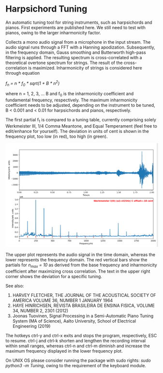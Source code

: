# Harpsichord Tuning

An automatic tuning tool for string instruments, such as harpsichords and 
pianos. First experiments are published here. 
We still need to test with pianos, owing to the larger inharmonicity factor.

Collects a mono audio signal from a microphone in the input stream. The audio 
signal runs through a FFT with a Hanning apodization. Subsequently, 
in the frequency domain, Gauss smoothing and Butterworth high-pass filtering 
is applied. The resulting spectrum is cross-correlated with a theoretical 
overtone spectrum for strings. The result of the cross-correlation 
is maximized. Inharmonicity of strings is considered here through equation

<em>f<sub>n</sub> = n * f<sub>0</sub> * sqrt(1 + B * n<sup>2</sup>)</em>

where n = 1, 2, 3, ... B and f<sub>0</sub> is the inharmonicity coefficient and 
fundamental frequency, respectively. The maximum inharmonicity coefficient
needs to be adjusted, depending on the instrument to be tuned, B < 0.001 and 
 < 0.01 for harpsichords and pianos, respectively. 
 
The first partial f<sub>1</sub> is compared to a tuning table, 
currently comprising solely Werkmeister III, 
1/4 Comma Meantone, and Equal Temperament 
(feel free to edit/enhance for yourself). The deviation in units of cent is 
shown in the frequency plot, too low (in red), too high (in green).

![image info](./pictures/screenshot.png)

The upper plot represents the audio signal in the time domain, whereas the lower
represents the frequency domain. The red vertical bars show the partials for 
<em>n<sub>max</sub> = 10</em> as 
derived from the base frequency and inharmonicity coefficient after maximizing 
cross correlation. The text in the upper right corner shows the 
deviation for a specific tuning.

See also:

1) HARVEY FLETCHER, THE JOURNAL OF THE ACOUSTICAL SOCIETY OF AMERICA VOLUME 36,
NUMBER 1 JANUARY 1964
2) HAYE HINRICHSEN, REVISTA BRASILEIRA DE ENSINA FISICA, VOLUME 34, NUMBER 2,
2301 (2012)
3) Joonas Tuovinen, Signal Processing in a Semi-Automatic Piano Tuning System
(MA of Science), Aalto University, School of Electrical Engineering (2019)

The hotkeys ctrl-y and ctrl-x exits and stops the program, respectively, 
ESC to resume. ctrl-j and ctrl-k shorten and lengthen the recording 
interval within small ranges, whereas ctrl-n and
 ctrl-m diminish and increase the maximum 
frequency displayed in the lower frequency plot.

On UNIX OS please consider running the package with sudo rights: 
<em>sudo python3 -m Tuning</em>, owing to
 the requirement of the keyboard module.